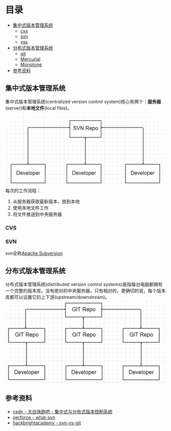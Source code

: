 # 目录

- [集中式版本管理系统]()
  - [cvs]()
  - [svn]()
  - [vss]()
- [分布式版本管理系统]()
  - [git]()
  - [Mercurial]()
  - [Monotone]()
- [参考资料](#参考资料)

## 集中式版本管理系统

集中式版本管理系统(centralized version control system)核心有两个：**服务器**(server)和**本地文件**(local files)。

![](/imgs/svn_work_flow.png)
每次的工作流程：
1. 从服务器获取最新版本，放到本地
2. 使用本地文件工作
3. 将文件推送到中央服务器

### CVS



### SVN

svn全称[Apache Subversion](https://subversion.apache.org/)

## 分布式版本管理系统

分布式版本管理系统(distributed version control systems)是指每台电脑都拥有一个完整的版本库。没有绝对的中央服务器，只有相对的，更确切的说，每个版本库都可以设置它的上下游(upstream/downstream)。
![](/imgs/git_work_flow.png)

## 参考资料

- [csdn - 大白快跑吧 - 集中式与分布式版本控制系统](https://blog.csdn.net/zt15732625878/article/details/55669980)
- [perforce - what-svn](https://www.perforce.com/blog/vcs/what-svn)
- [hackbrightacademy - svn-vs-git](https://hackbrightacademy.com/blog/svn-vs-git/)